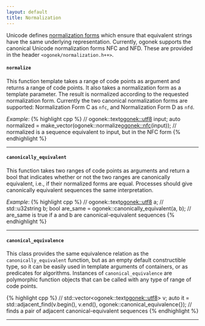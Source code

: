 ```yaml
---
layout: default
title: Normalization
---
```


Unicode defines [normalization forms][UAX15] which ensure that equivalent
strings have the same underlying representation. Currently, ogonek supports the
canonical Unicode normalization forms NFC and NFD. These are provided in the
header `<ogonek/normalization.h++>`.

#### `normalize`

This function template takes a range of code points as argument and returns a range of
code points. It also takes a normalization form as a template parameter. The
result is normalized according to the requested normalization form. Currently
the two canonical normalization forms are supported: Normalization Form C as
`nfc`, and Normalization Form D as `nfd`.

*Example*:
{% highlight cpp %}
// ogonek::text<ogonek::utf8> input;
auto normalized = make_vector(ogonek::normalize<ogonek::nfc>(input));
// normalized is a sequence equivalent to input, but in the NFC form
{% endhighlight %}

---

#### `canonically_equivalent`

This function takes two ranges of code points as arguments and return a bool
that indicates whether or not the two ranges are canonically equivalent, i.e.,
if their normalized forms are equal. Processes should give canonically
equivalent sequences the same interpretation.

*Example*:
{% highlight cpp %}
// ogonek::text<ogonek::utf8> a;
// std::u32string b;
bool are_same = ogonek::canonically_equivalent(a, b);
// are_same is true if a and b are canonical-equivalent sequences
{% endhighlight %}

---

#### `canonical_equivalence`

This class provides the same equivalence relation as the
`canonically_equivalent` function, but as an empty default constructible type,
so it can be easily used in template arguments of containers, or as predicates
for algorithms. Instances of `canonical_equivalence` are polymorphic function
objects that can be called with any type of range of code points.

{% highlight cpp %}
// std::vector<ogonek::text<ogonek::utf8>> v;
auto it = std::adjacent_find(v.begin(), v.end(), ogonek::canonical_equivalence{});
// finds a pair of adjacent canonical-equivalent sequences
{% endhighlight %}

---

 [UAX15]: http://www.unicode.org/reports/tr15/

